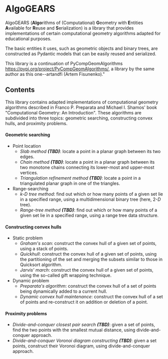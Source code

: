 # AlgoGEARS
AlgoGEARS (**Algo**rithms of (Computational) **G**eometry with **E**ntities **A**vailable for **R**euse and **S**erialization) is a library that provides implementations of certain computational geometry algorithms adapted for educational purposes.

The basic entities it uses, such as geometric objects and binary trees, are constructed as Pydantic models that can be easily reused and serialized.

This library is a continuation of PyCompGeomAlgorithms https://pypi.org/project/PyCompGeomAlgorithms/, a library by the same author as this one--artandfi (Artem Fisunenko)."

## Contents
This library contains adapted implementations of computational geometry algorithms described in Franco P. Preparata and Michael I. Shamos' book "Computational Geometry: An Introduction". These algorithms are subdivided into three topics: geometric searching, constructing convex hulls, and proximity problems.
#### Geometric searching
* Point location
  * *Slab method **(TBD)***: locate a point in a planar graph between its two edges.
  * *Chain method **(TBD)***: locate a point in a planar graph between its two monotone chains connecting its lower-most and upper-most vertices.
  * *Triangulation refinement method **(TBD)***: locate a point in a triangulated planar graph in one of the triangles.
* Range-searching
  * *k-D tree method*: find out which or how many points of a given set lie in a specified range, using a multidimensional binary tree (here, 2-*D* tree).
  * *Range-tree method **(TBD)***: find out which or how many points of a given set lie in a specified range, using a range tree data structure.
#### Constructing convex hulls
* Static problem
  * *Graham's scan*: construct the convex hull of a given set of points, using a stack of points.
  * *Quickhull*: construct the convex hull of a given set of points, using the partitioning of the set and merging the subsets similar to those in Quicksort algorithm.
  * *Jarvis' march*: construct the convex hull of a given set of points, using the so-called gift wrapping technique.
* Dynamic problem
  * *Preparata's algorithm*: construct the convex hull of a set of points being dynamically added to a current hull.
  * *Dynamic convex hull maintenance*: construct the convex hull of a set of points and re-construct it on addition or deletion of a point.
#### Proximity problems
* *Divide-and-conquer closest pair search **(TBD)***: given a set of points, find the two points with the smallest mutual distance, using divide-and-conquer approach.
* *Divide-and-conquer Voronoi diagram constructing **(TBD)***: given a set points, construct their Voronoi diagram, using divide-and-conquer approach.
